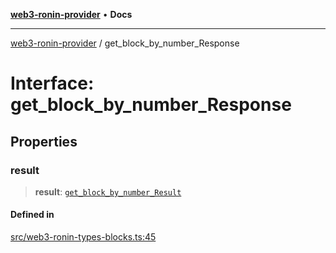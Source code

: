[**web3-ronin-provider**](../README.md) • **Docs**

***

[web3-ronin-provider](../globals.md) / get\_block\_by\_number\_Response

# Interface: get\_block\_by\_number\_Response

## Properties

### result

> **result**: [`get_block_by_number_Result`](get_block_by_number_Result.md)

#### Defined in

[src/web3-ronin-types-blocks.ts:45](https://github.com/chuacw/web3-ronin-provider/blob/8567186df7b9f3f4227fb3bd272cc98d63a4d447/src/web3-ronin-types-blocks.ts#L45)
